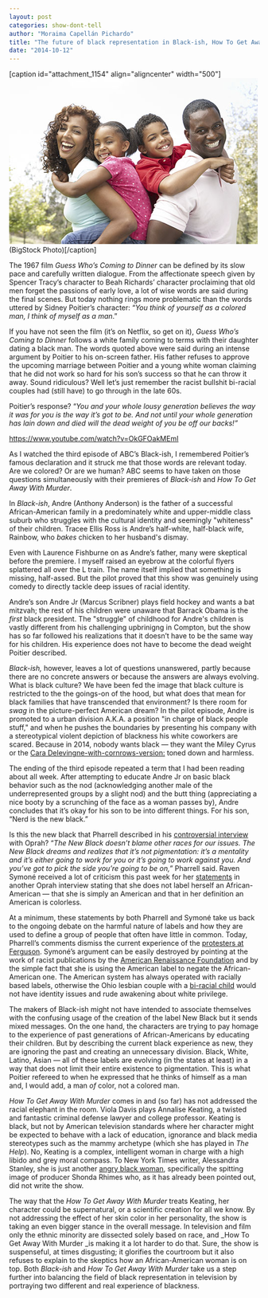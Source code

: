 ```yaml
---
layout: post
categories: show-dont-tell
author: "Moraima Capellán Pichardo"
title: "The future of black representation in Black-ish, How To Get Away With Murder"
date: "2014-10-12"
---
```


\[caption id="attachment\_1154" align="aligncenter" width="500"\][![Portrait of Happy Family In Park](images/blackfamily.jpg)](http://www.thehighscreen.com/wp-content/uploads/2014/10/blackfamily.jpg) (BigStock Photo)\[/caption\]

The 1967 film _Guess Who’s Coming to Dinner_ can be defined by its slow pace and carefully written dialogue. From the affectionate speech given by Spencer Tracy’s character to Beah Richards’ character proclaiming that old men forget the passions of early love, a lot of wise words are said during the final scenes. But today nothing rings more problematic than the words uttered by Sidney Poitier’s character: “_You think of yourself as a colored man, I think of myself as a man_.”

If you have not seen the film (it’s on Netflix, so get on it), _Guess Who’s Coming to Dinner_ follows a white family coming to terms with their daughter dating a black man. The words quoted above were said during an intense argument by Poitier to his on-screen father. His father refuses to approve the upcoming marriage between Poitier and a young white woman claiming that he did not work so hard for his son’s success so that he can throw it away. Sound ridiculous? Well let’s just remember the racist bullshit bi-racial couples had (still have) to go through in the late 60s.

Poitier’s response? “_You and your whole lousy generation believes the way it was for you is the way it’s got to be. And not until your whole generation has lain down and died will the dead weight of you be off our backs!”_

https://www.youtube.com/watch?v=OkGFOakMEmI

As I watched the third episode of ABC’s Black-ish, I remembered Poitier’s famous declaration and it struck me that those words are relevant today. Are we colored? Or are we human? ABC seems to have taken on those questions simultaneously with their premieres of _Black-ish_ and _How To Get Away With Murder_.

In _Black-ish_, Andre (Anthony Anderson) is the father of a successful African-American family in a predominately white and upper-middle class suburb who struggles with the cultural identity and seemingly "whiteness" of their children. Tracee Ellis Ross is Andre’s half-white, half-black wife, Rainbow, who _bakes_ chicken to her husband's dismay.

Even with Laurence Fishburne on as Andre’s father, many were skeptical before the premiere. I myself raised an eyebrow at the colorful flyers splattered all over the L train. The name itself implied that something is missing, half-assed. But the pilot proved that this show was genuinely using comedy to directly tackle deep issues of racial identity.

Andre’s son Andre Jr (Marcus Scribner) plays field hockey and wants a bat mitzvah; the rest of his children were unaware that Barrack Obama is the _first_ black president. The "struggle" of childhood for Andre's children is vastly different from his challenging upbrinigng in Compton, but the show has so far followed his realizations that it doesn’t have to be the same way for his children. His experience does not have to become the dead weight Poitier described.

_Black-ish,_ however, leaves a lot of questions unanswered, partly because there are no concrete answers or because the answers are always evolving. What is black culture? We have been fed the image that black culture is restricted to the the goings-on of the hood, but what does that mean for black families that have transcended that environment? Is there room for _swag_ in the picture-perfect American dream? In the pilot episode, Andre is promoted to a urban division A.K.A. a position "in charge of black people stuff," and when he pushes the boundaries by presenting his company with a stereotypical violent depiction of blackness his white coworkers are scared. Because in 2014, nobody wants black — they want the Miley Cyrus or the [Cara Delevingne-with-cornrows-version:](http://www.refinery29.com/cornrows-cultural-appropriation) toned down and harmless.

The ending of the third episode repeated a term that I had been reading about all week. After attempting to educate Andre Jr on basic black behavior such as the nod (acknowledging another male of the underrepresented groups by a slight nod) and the butt thing (appreciating a nice booty by a scrunching of the face as a woman passes by), Andre concludes that it’s okay for his son to be into different things. For his son, “Nerd is the new black.”

Is this the new black that Pharrell described in his [controversial interview](http://www.theguardian.com/music/shortcuts/2014/apr/22/trouble-with-pharrell-williams-new-black-theory) with Oprah? “_The New Black doesn’t blame other races for our issues. The New Black dreams and realizes that it’s not pigmentation: it’s a mentality and it’s either going to work for you or it’s going to work against you. And you’ve got to pick the side you’re going to be on,”_ Pharrell said. Raven Symoné received a lot of criticism this past week for her [statements](https://www.youtube.com/watch?v=S9nCmSDJkIA) in another Oprah interview stating that she does not label herself an African-American — that she is simply an American and that in her definition an American is colorless.

At a minimum, these statements by both Pharrell and Symoné take us back to the ongoing debate on the harmful nature of labels and how they are used to define a group of people that often have little in common. Today, Pharrell’s comments dismiss the current experience of the [protesters at Ferguson](http://www.washingtonpost.com/politics/protesters-take-to-st-louis-streets-as-part-of-weekend-of-resistance/2014/10/11/1aab8e3a-5185-11e4-babe-e91da079cb8a_story.html). Symoné’s argument can be easily destroyed by pointing at the work of racist publications by the [American Renaissance Foundation](http://www.salon.com/2014/10/11/americas_virulent_racists_the_sick_ideas_and_perverted_science_of_the_american_renaissance_foundation/?utm_source=facebook&utm_medium=socialflow) and by the simple fact that she is using the American label to negate the African-American one. The American system has always operated with racially based labels, otherwise the Ohio lesbian couple with a [bi-racial child](http://mic.com/articles/100242/white-mom-s-lawsuit-over-black-baby-exposes-ugly-truths-about-white-privilege) would not have identity issues and rude awakening about white privilege.

The makers of Black-ish might not have intended to associate themselves with the confusing usage of the creation of the label New Black but it sends mixed messages. On the one hand, the characters are trying to pay homage to the experience of past generations of African-Americans by educating their children. But by describing the current black experience as new, they are ignoring the past and creating an unnecessary division. Black, White, Latino, Asian — all of these labels are evolving (in the states at least) in a way that does not limit their entire existence to pigmentation. This is what Poitier refereed to when he expressed that he thinks of himself as a man and, I would add, a man _of_ color, not a colored man.

_How To Get Away With Murder_ comes in and (so far) has not addressed the racial elephant in the room. Viola Davis plays Annalise Keating, a twisted and fantastic criminal defense lawyer and college professor. Keating is black, but not by American television standards where her character might be expected to behave with a lack of education, ignorance and black media stereotypes such as the mammy archetype (which she has played in _The Help_). No, Keating is a complex, intelligent woman in charge with a high libido and grey moral compass. To New York Times writer, Alessandra Stanley, she is just another [angry black woman](http://www.nytimes.com/2014/09/21/arts/television/viola-davis-plays-shonda-rhimess-latest-tough-heroine.html), specifically the spitting image of producer Shonda Rhimes who, as it has already been pointed out, did not write the show.

The way that the _How To Get Away With Murder_ treats Keating, her character could be supernatural, or a scientific creation for all we know. By not addressing the effect of her skin color in her personality, the show is taking an even bigger stance in the overall message. In television and film only the ethnic minority are dissected solely based on race, and _How To Get Away With Murder _is making it a lot harder to do that. Sure, the show is suspenseful, at times disgusting; it glorifies the courtroom but it also refuses to explain to the skeptics how an African-American woman is on top. Both _Black-ish_ and _How To Get Away With Murder_ take us a step further into balancing the field of black representation in television by portraying two different and real experience of blackness.

 

